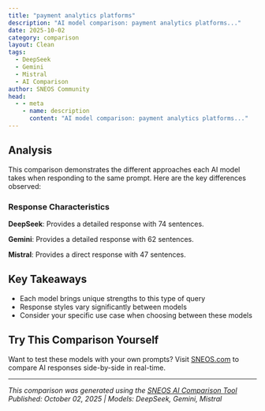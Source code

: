 ```yaml
---
title: "payment analytics platforms"
description: "AI model comparison: payment analytics platforms..."
date: 2025-10-02
category: comparison
layout: Clean
tags:
  - DeepSeek
  - Gemini
  - Mistral
  - AI Comparison
author: SNEOS Community
head:
  - - meta
    - name: description
      content: "AI model comparison: payment analytics platforms..."
---
```


<ChatComparison
  title="payment analytics platforms"
  prompt="payment analytics platforms"
  :responses='{"DeepSeek": "Of course. Here is a comprehensive overview of **payment analytics platforms**, covering what they are, why they are crucial for modern businesses, key features to look for, and a breakdown of top players in the market.\n\n### What is a Payment Analytics Platform?\n\nA payment analytics platform is a software solution that aggregates, normalizes, and analyzes payment data from multiple sources (like payment gateways, processors, banks, and POS systems). It transforms raw, complex transactional data into actionable insights, dashboards, and reports.\n\nThink of it as a central nervous system for all your financial transactions, providing a unified view of your money movement.\n\n---\n\n### Why Are They So Important? The Key Benefits\n\nFor any business that processes payments, these platforms are no longer a \u0022nice-to-have\u0022 but a strategic necessity.\n\n1. **Unified View of Payments:** Businesses often use multiple payment methods (credit cards, digital wallets, bank transfers) and providers (Stripe, PayPal, Adyen, etc.). These platforms pull all this data into a single pane of glass, eliminating data silos.\n2. **Reduce Costs and Optimize Revenue:**\n * **Interchange Fee Optimization:** Identify which transactions are being classified into higher-cost categories and take steps to correct them.\n * **Processor Performance:** Compare success rates and fees across different payment providers to negotiate better rates or shift volume.\n * **Identify Leakage:** Spot unnecessary fees, recurring payments for unused services, or failed payments that can be recovered.\n3. **Improve Authorization Rates:** Even a 1% increase in successful payments can mean millions in recovered revenue for large businesses. These platforms diagnose *why* payments fail (e.g., issuer decline, fraud filters, technical errors) and provide actionable recommendations to fix them.\n4. **Enhanced Fraud Detection \u0026 Security:** Use machine learning to detect anomalous spending patterns that deviate from the norm, reducing false positives (declining good customers) and catching sophisticated fraud that rule-based systems miss.\n5. **Subscriber \u0026 Revenue Insights (for SaaS/Subscription Businesses):**\n * Track MRR/ARR (Monthly/Annual Recurring Revenue).\n * Analyze churn and pinpoint the reasons behind it (e.g., payment failures vs. voluntary cancellations).\n * Manage dunning campaigns (automated retry logic for failed payments).\n6. **Streamlined Financial Operations \u0026 Reporting:**\n * Automate reconciliation between your payment processors, bank accounts, and accounting software (like NetSuite or Xero).\n * Generate detailed reports for finance, sales, and marketing teams in seconds, rather than spending days in spreadsheets.\n\n---\n\n### Key Features to Look For\n\nWhen evaluating a payment analytics platform, ensure it offers:\n\n| Feature | Description |\n| :--- | :--- |\n| **Multi-Source Data Aggregation** | Connects to all your payment gateways, processors, banks, and POS systems. |\n| **Data Normalization** | Translates different data formats and terminologies from various providers into a consistent, usable format. |\n| **Real-Time Dashboards** | Provides at-a-glance views of key metrics like revenue, success rates, and fraud attempts. |\n| **Decline \u0026 Failure Analysis** | Drills deep into failed transactions to identify the root cause (e.g., \u0022Insufficient Funds,\u0022 \u0022Do Not Honor\u0022). |\n| **Interchange \u0026 Fee Analytics** | Breaks down processing costs to the line-item level, highlighting optimization opportunities. |\n| **Machine Learning for Fraud** | Uses behavioral analytics to detect fraud and reduce false declines. |\n| **Revenue Recovery Tools** | Automated retry logic and customer communication tools to recover failed subscription payments. |\n| **Automated Reconciliation** | Matches transactions across systems to simplify accounting and close the books faster. |\n| **API \u0026 Customizable Reporting** | Allows you to build custom reports and integrate insights into other business intelligence tools. |\n\n---\n\n### Top Payment Analytics Platforms (Category Breakdown)\n\nThe market can be segmented into a few key categories:\n\n#### 1. Specialized Payment Analytics \u0026 Optimization Platforms\nThese are pure-play analytics tools focused solely on maximizing payment performance.\n\n* **Nuvei (formerly PPRO)** / **Control:** A powerful platform offering deep analytics into interchange, authorization rates, and fraud. Excellent for businesses looking to optimize costs and performance across their entire payment stack.\n* **Spreedly:** While primarily a payment orchestration platform, its analytics are robust. It excels at helping you A/B test different gateways and processors to see which performs best for specific transaction types or regions.\n* **Datablocks:** Focuses heavily on data normalization and providing a unified data warehouse for all payment information, ideal for businesses that want to build highly custom reports.\n\n#### 2. Payment Orchestration Platforms with Strong Analytics\nThese platforms handle routing and processing logic, with analytics as a core component.\n\n* **Apexx Global:** Combines orchestration with a powerful analytics engine to optimize for cost, acceptance, and performance.\n* **Gr4vy:** A cloud-native orchestration platform that provides clear insights into payment flow performance and costs.\n\n#### 3. Fraud \u0026 Risk Platforms with Payment Insights\nThese tools start with fraud prevention but offer valuable insights into payment success.\n\n* **Riskified:** Uses deep learning to fight fraud and provides data on how their decisions impact authorization rates and revenue.\n* **Kount:** An AI-driven fraud solution that offers detailed reporting on fraud trends and how they correlate with payment declines.\n\n#### 4. All-in-One Financial Platforms / Neobanks\nThese platforms are building payment analytics into their broader financial offerings.\n\n* **Stripe:** Stripe Radar for fraud and the core Stripe Dashboard provide excellent, built-in analytics for businesses already using their ecosystem. It\u0027s particularly strong for SaaS and e-commerce.\n* **Adyen:** Offers a unified commerce approach with detailed reporting on shopper behavior, payment methods, and success rates across online and in-store channels.\n* **Brex:** A corporate card and spend management platform with powerful real-time analytics on company-wide spending.\n\n---\n\n### Who Needs a Payment Analytics Platform Most?\n\n* **Fast-Growing E-commerce Brands:** To reduce cart abandonment and optimize checkout performance.\n* **SaaS \u0026 Subscription Businesses:** To minimize involuntary churn and manage recurring revenue metrics.\n* **Marketplaces \u0026 Platforms:** To manage complex money flows between buyers, sellers, and the platform itself.\n* **Enterprises with Complex Payment Stacks:** To gain control and visibility across multiple regions, currencies, and providers.\n* **Any Business Serious about Reducing Payment Costs:** If you process over ~$1M/year, the savings from interchange optimization alone can often justify the cost of a platform.\n\n### Conclusion\n\nIn today\u0027s digital economy, payment data is a strategic asset. A dedicated payment analytics platform unlocks the value of this data, moving you from simply processing transactions to actively managing and optimizing your revenue engine. The right choice depends on your primary goal\u2014whether it\u0027s cutting costs, boosting authorization rates, fighting fraud, or simplifying financial operations.", "Gemini": "Okay, let\u0027s dive into the world of payment analytics platforms! These platforms are crucial for businesses that want to understand their payment data, optimize their processes, reduce fraud, and ultimately improve their bottom line.\n\nHere\u0027s a breakdown of what they are, key features, popular platforms, and important considerations:\n\n**What are Payment Analytics Platforms?**\n\nPayment analytics platforms are software solutions that collect, process, analyze, and visualize data related to payment transactions. They provide businesses with actionable insights into their payment landscape, helping them to:\n\n* **Understand Payment Trends:** Identify patterns in payment volume, types, and timing.\n* **Optimize Payment Acceptance:** Improve authorization rates, reduce transaction declines, and select the best payment methods for their customers.\n* **Detect and Prevent Fraud:** Identify suspicious transactions and patterns indicative of fraud.\n* **Reduce Costs:** Lower transaction fees, minimize chargebacks, and optimize payment routing.\n* **Improve Customer Experience:** Offer seamless payment options, reduce friction at checkout, and personalize payment experiences.\n* **Monitor Performance:** Track key payment metrics, such as conversion rates, average order values, and customer lifetime value.\n* **Comply with Regulations:** Ensure compliance with PCI DSS and other relevant regulations.\n\n**Key Features of Payment Analytics Platforms:**\n\n* **Data Integration:** Ability to connect to various data sources, including payment gateways, processors, banks, CRM systems, accounting software, and e-commerce platforms.\n* **Real-time Monitoring:** Provides up-to-the-minute insights into payment activity.\n* **Customizable Dashboards and Reports:** Allows users to create personalized views of their data and generate reports tailored to their specific needs.\n* **Fraud Detection and Prevention:** Uses machine learning and rule-based systems to identify and flag potentially fraudulent transactions. Often includes risk scoring.\n* **Payment Optimization:** Offers recommendations for improving authorization rates, reducing declines, and optimizing payment routing.\n* **Chargeback Management:** Helps businesses manage and dispute chargebacks effectively.\n* **Reporting and Analytics:** Provides a wide range of pre-built and customizable reports on key payment metrics. Offers data visualization tools to make insights easier to understand.\n* **Segmentation:** Ability to segment customer data based on various criteria (e.g., location, purchase history, payment method) to analyze payment trends for specific groups.\n* **Alerting and Notifications:** Sends alerts when certain thresholds are reached or when suspicious activity is detected.\n* **API Access:** Allows developers to integrate the platform with other systems and build custom applications.\n* **User Management and Security:** Controls user access and protects sensitive payment data.\n* **Multi-Currency Support:** Handles transactions in different currencies.\n\n**Popular Payment Analytics Platforms (Examples):**\n\nThis is not an exhaustive list, but it covers some of the leading players and gives you a sense of the options available:\n\n* **For Larger Enterprises:**\n * **ACI Worldwide:** Offers a broad suite of payment solutions, including sophisticated analytics and fraud management capabilities.\n * **FIS (Worldpay):** Provides comprehensive payment processing and analytics services. Offers real-time reporting and dashboards.\n * **Global Payments:** Offers payment processing and analytics solutions for businesses of all sizes.\n * **Accertify (an American Express company):** Specializes in fraud prevention and chargeback management. Well-regarded for its machine learning capabilities.\n * **CyberSource (a Visa company):** Offers a suite of payment management and fraud prevention tools.\n * **Stripe Radar (part of the Stripe platform):** A powerful fraud detection engine integrated within the Stripe payment ecosystem. Good for businesses already using Stripe.\n\n* **For Mid-Sized Businesses:**\n * **Chargebee:** Subscription billing and revenue management platform with robust analytics.\n * **Recurly:** Another subscription billing platform with strong analytics features.\n * **ProfitWell:** Provides free subscription analytics and also offers paid services for revenue automation.\n * **Kount (an Equifax company):** Focuses on fraud prevention and risk management, particularly for e-commerce.\n * **Signifyd:** Guarantees fraud protection and chargeback management.\n * **Bolt:** A checkout platform with integrated fraud prevention and payment analytics.\n\n* **For Small Businesses / E-commerce:**\n * **Google Analytics (with E-commerce Tracking):** A free and widely used analytics platform that can be configured to track e-commerce transactions. While not specifically a payment analytics platform, it provides valuable insights into customer behavior and conversion rates.\n * **Shopify Analytics (for Shopify users):** Provides basic payment analytics and insights within the Shopify platform.\n * **Klarna:** Offers detailed merchant analytics, including insights into payment trends, customer behavior, and conversion rates. Good for those using Klarna as a payment method.\n * **PayPal:** Provides basic reporting and analytics within the PayPal platform.\n\n**Factors to Consider When Choosing a Platform:**\n\n* **Business Size and Needs:** Smaller businesses may not need the complexity and cost of enterprise-level platforms.\n* **Payment Volume and Complexity:** High-volume businesses with complex payment flows will need more robust analytics capabilities.\n* **Integration Requirements:** Ensure the platform integrates seamlessly with your existing systems (e.g., payment gateway, CRM, e-commerce platform).\n* **Fraud Prevention Capabilities:** Evaluate the platform\u0027s fraud detection algorithms and risk scoring capabilities.\n* **Reporting and Analytics Features:** Consider the types of reports and dashboards offered, as well as the ability to customize them.\n* **Ease of Use:** Choose a platform that is user-friendly and easy to navigate.\n* **Pricing:** Understand the pricing structure and factor in any setup fees, monthly fees, and transaction fees.\n* **Support:** Check the quality of the vendor\u0027s customer support.\n* **Security:** Ensure the platform complies with PCI DSS and other relevant security standards.\n* **Scalability:** Choose a platform that can scale with your business as it grows.\n\n**In summary:** Payment analytics platforms are essential for businesses to optimize their payment processes, reduce fraud, and improve their bottom line. Carefully consider your business needs and choose a platform that offers the features and capabilities that are most important to you.\n", "Mistral": "Payment analytics platforms are tools designed to help businesses analyze and understand their payment data. These platforms provide insights into payment trends, customer behavior, fraud detection, and overall financial performance. Here are some key features and benefits of payment analytics platforms:\n\n### Key Features:\n1. **Real-Time Monitoring**:\n - Provides real-time data on transactions, allowing businesses to monitor payment activities as they happen.\n\n2. **Dashboard and Reporting**:\n - Offers customizable dashboards and detailed reports to visualize payment data, identify trends, and make data-driven decisions.\n\n3. **Fraud Detection**:\n - Utilizes advanced algorithms to detect and prevent fraudulent activities, ensuring secure transactions.\n\n4. **Customer Insights**:\n - Analyzes customer payment behavior to identify patterns, preferences, and potential issues, helping to improve customer experience.\n\n5. **Compliance and Regulation**:\n - Ensures compliance with regulatory requirements by tracking and reporting on payment activities.\n\n6. **Integration Capabilities**:\n - Integrates with various payment gateways, CRM systems, and other business tools to provide a comprehensive view of payment data.\n\n7. **Predictive Analytics**:\n - Uses machine learning and AI to predict future payment trends, identify potential risks, and optimize payment processes.\n\n8. **Cost Analysis**:\n - Helps in understanding the cost associated with different payment methods and optimizing payment strategies to reduce costs.\n\n### Benefits:\n1. **Improved Decision-Making**:\n - Provides actionable insights that help businesses make informed decisions about payment strategies and financial planning.\n\n2. **Enhanced Customer Experience**:\n - By understanding customer payment preferences and behaviors, businesses can tailor their services to better meet customer needs.\n\n3. **Fraud Prevention**:\n - Advanced fraud detection capabilities help in minimizing financial losses and maintaining customer trust.\n\n4. **Operational Efficiency**:\n - Streamlines payment processes, reduces manual effort, and improves overall operational efficiency.\n\n5. **Compliance Management**:\n - Ensures that all payment activities comply with regulatory standards, reducing the risk of penalties and legal issues.\n\n6. **Cost Savings**:\n - Identifies areas where costs can be reduced, such as optimizing payment methods or negotiating better terms with payment providers.\n\n### Popular Payment Analytics Platforms:\n1. **Stripe Sigma**:\n - Offers SQL-based analytics for Stripe users, allowing them to query and analyze their payment data.\n\n2. **PayPal Analytics**:\n - Provides insights into PayPal transactions, helping businesses understand their payment activities and customer behavior.\n\n3. **Adyen**:\n - Offers a comprehensive analytics platform that includes real-time monitoring, fraud detection, and detailed reporting.\n\n4. **Square Analytics**:\n - Provides insights into sales, customer behavior, and payment trends for businesses using Square\u0027s payment solutions.\n\n5. **Braintree**:\n - Offers analytics tools that help businesses understand their payment data and optimize their payment strategies.\n\n6. **Zuora**:\n - Provides subscription analytics, including payment data, to help businesses manage and optimize their subscription models.\n\n### Considerations:\n- **Data Security**: Ensure the platform has robust security measures to protect sensitive payment data.\n- **Scalability**: Choose a platform that can scale with your business needs.\n- **User-Friendly Interface**: Look for a platform with an intuitive interface that makes it easy to analyze and interpret data.\n- **Customization**: Opt for a platform that allows customization to meet your specific business requirements.\n\nBy leveraging payment analytics platforms, businesses can gain a deeper understanding of their payment data, optimize their payment processes, and ultimately drive better financial outcomes."}' 
  published-date="11:11"
/>

## Analysis

This comparison demonstrates the different approaches each AI model takes when responding to the same prompt. Here are the key differences observed:

### Response Characteristics

**DeepSeek**: Provides a detailed response with 74 sentences. 

**Gemini**: Provides a detailed response with 62 sentences. 

**Mistral**: Provides a direct response with 47 sentences. 

## Key Takeaways

- Each model brings unique strengths to this type of query
- Response styles vary significantly between models
- Consider your specific use case when choosing between these models

## Try This Comparison Yourself

Want to test these models with your own prompts? Visit [SNEOS.com](https://sneos.com) to compare AI responses side-by-side in real-time.

---

*This comparison was generated using the [SNEOS AI Comparison Tool](https://sneos.com)*
*Published: October 02, 2025 | Models: DeepSeek, Gemini, Mistral*
